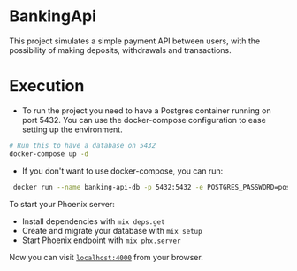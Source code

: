 # BankingApi
This project simulates a simple payment API between users, with the possibility of making deposits, withdrawals and transactions.

# Execution

- To run the project you need to have a Postgres container running on port 5432. You can use the docker-compose configuration to ease setting up the environment. 

``` sh
# Run this to have a database on 5432
docker-compose up -d
```
- If you don't want to use docker-compose, you can run:

```sh
 docker run --name banking-api-db -p 5432:5432 -e POSTGRES_PASSWORD=postgres -e POSTGRES_USER=postgres -e POSTGRES_DB=banking_api_dev -d postgres
```

To start your Phoenix server:

  * Install dependencies with `mix deps.get`
  * Create and migrate your database with `mix setup`
  * Start Phoenix endpoint with `mix phx.server`

Now you can visit [`localhost:4000`](http://localhost:4000) from your browser.